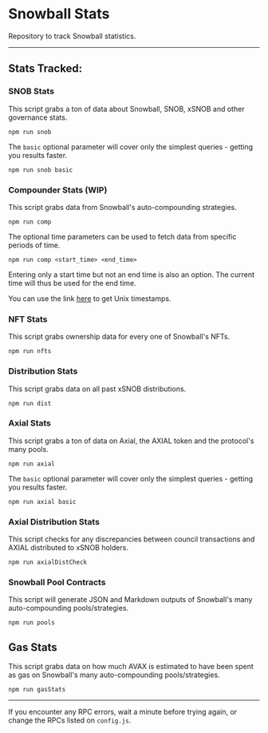 # Snowball Stats

Repository to track Snowball statistics.

---

## Stats Tracked:

### SNOB Stats

This script grabs a ton of data about Snowball, SNOB, xSNOB and other governance stats.

```
npm run snob
```

The `basic` optional parameter will cover only the simplest queries - getting you results faster.

```
npm run snob basic
```

### Compounder Stats (WIP)

This script grabs data from Snowball's auto-compounding strategies.

```
npm run comp
```

The optional time parameters can be used to fetch data from specific periods of time.

```
npm run comp <start_time> <end_time>
```

Entering only a start time but not an end time is also an option. The current time will thus be used for the end time.

You can use the link [here](https://www.unixtimestamp.com/) to get Unix timestamps.

### NFT Stats

This script grabs ownership data for every one of Snowball's NFTs.

```
npm run nfts
```

### Distribution Stats

This script grabs data on all past xSNOB distributions.

```
npm run dist
```

### Axial Stats

This script grabs a ton of data on Axial, the AXIAL token and the protocol's many pools.

```
npm run axial
```

The `basic` optional parameter will cover only the simplest queries - getting you results faster.

```
npm run axial basic
```

### Axial Distribution Stats

This script checks for any discrepancies between council transactions and AXIAL distributed to xSNOB holders.

```
npm run axialDistCheck
```

### Snowball Pool Contracts

This script will generate JSON and Markdown outputs of Snowball's many auto-compounding pools/strategies.

```
npm run pools
```

## Gas Stats

This script grabs data on how much AVAX is estimated to have been spent as gas on Snowball's many auto-compounding pools/strategies.

```
npm run gasStats
```

---

If you encounter any RPC errors, wait a minute before trying again, or change the RPCs listed on `config.js`.
